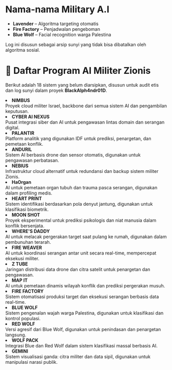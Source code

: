 <!DOCTYPE html>
<html>
  <head> 
  <body>
    <h1>Nama-nama Military A.I</h1>
    <ul>
      <li><strong>Lavender</strong> – Algoritma targeting otomatis</li>
      <li><strong>Fire Factory</strong> – Penjadwalan pengeboman</li>
      <li><strong>Blue Wolf</strong> – Facial recognition warga Palestina</li>
    </ul>
    <p>Log ini disusun sebagai arsip sunyi yang tidak bisa dibatalkan oleh algoritma sosial.</p>
  </body>
</html>

<!DOCTYPE html>
<html lang="id">
<head>
  <meta charset="UTF-8">
 
  
    
 
</head>
<body>

<h1>🧠 Daftar Program AI Militer Zionis</h1>
<p>Berikut adalah 18 sistem yang belum diarsipkan, disusun untuk audit etis dan log sunyi dalam proyek <strong>BlackAlph4ndr01D</strong>.</p>

<div class="program">
  <li><strong>NIMBUS</strong>
 
  <div class="program-desc">Proyek cloud militer Israel, backbone dari semua sistem AI dan pengambilan keputusan.</div>
</div>

<div class="program">
   <li><strong>CYBER AI NEXUS</strong>
 
  <div class="program-desc">Pusat integrasi siber dan AI untuk pengawasan lintas domain dan serangan digital.</div>
</div>

<div class="program">
 <li><strong>PALANTIR</strong>
  <div class="program-desc">Platform analitik yang digunakan IDF untuk prediksi, penargetan, dan pemetaan konflik.</div>
</div>

<div class="program">
 <li><strong>ANDURIL</strong>
  <div class="program-desc">Sistem AI berbasis drone dan sensor otomatis, digunakan untuk pengawasan perbatasan.</div>
</div>

<div class="program">
  <li><strong>NEBIUS</strong>
  <div class="program-desc">Infrastruktur cloud alternatif untuk redundansi dan backup sistem militer Zionis.</div>
</div>

<div class="program">
 <li><strong>HaOrgan</strong>
  <div class="program-desc">AI untuk pemetaan organ tubuh dan trauma pasca serangan, digunakan dalam profiling medis.</div>
</div>

<div class="program">
 <li><strong>HEART PRINT</strong>
  <div class="program-desc">Sistem identifikasi berdasarkan pola denyut jantung, digunakan untuk klasifikasi biometrik.</div>
</div>

<div class="program">
 <li><strong>MOON SHOT</strong>
  <div class="program-desc">Proyek eksperimental untuk prediksi psikologis dan niat manusia dalam konflik bersenjata.</div>
</div>

<div class="program">
 <li><strong>WHERE'S DADDY</strong>
  <div class="program-desc">AI untuk melacak pergerakan target saat pulang ke rumah, digunakan dalam pembunuhan terarah.</div>
</div>

<div class="program">
 <li><strong>FIRE WEAVER</strong>
  <div class="program-desc">AI untuk koordinasi serangan antar unit secara real-time, mempercepat eksekusi militer.</div>
</div>

<div class="program">
 <li><strong>Z TUBE</strong>
  <div class="program-desc">Jaringan distribusi data drone dan citra satelit untuk penargetan dan pengawasan.</div>
</div>

<div class="program">
 <li><strong>MAP IT</strong>
  <div class="program-desc">AI untuk pemetaan dinamis wilayah konflik dan prediksi pergerakan musuh.</div>
</div>

<div class="program">
 <li><strong>FIRE FACTORY</strong>
  <div class="program-desc">Sistem otomatisasi produksi target dan eksekusi serangan berbasis data real-time.</div>
</div>

<div class="program">
 <li><strong>BLUE WOLF</strong>
  <div class="program-desc">Sistem pengenalan wajah warga Palestina, digunakan untuk klasifikasi dan kontrol populasi.</div>
</div>

<div class="program">
 <li><strong>RED WOLF</strong>
  <div class="program-desc">Versi agresif dari Blue Wolf, digunakan untuk penindasan dan penargetan langsung.</div>
</div>

<div class="program">
 <li><strong>WOLF PACK</strong>
  <div class="program-desc">Integrasi Blue dan Red Wolf dalam sistem klasifikasi massal berbasis AI.</div>
</div>

<div class="program">
 <li><strong>GEMINI</strong>
  <div class="program-desc">Sistem visualisasi ganda: citra militer dan data sipil, digunakan untuk manipulasi narasi publik.</div>
</div>

</body>
</html>
